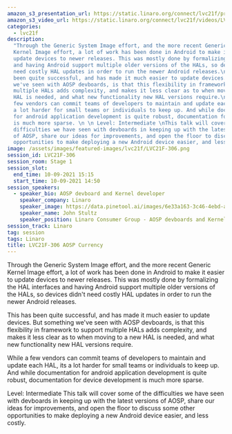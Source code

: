 ```yaml
---
amazon_s3_presentation_url: https://static.linaro.org/connect/lvc21f/presentations/LVC21F-306.pdf
amazon_s3_video_url: https://static.linaro.org/connect/lvc21f/videos/LVC21F-306.mp4
categories:
  - lvc21f
description:
  "Through the Generic System Image effort, and the more recent Generic
  Kernel Image effort, a lot of work has been done in Android to make it easier to
  update devices to newer releases. This was mostly done by formalizing the HAL interfaces
  and having Android support multiple older versions of the HALs, so devices didn't
  need costly HAL updates in order to run the newer Android releases.\n \n This has
  been quite successful, and has made it much easier to update devices. But something
  we've seen with AOSP devboards, is that this flexibility in framework to support
  multiple HALs adds complexity, and makes it less clear as to when moving to a new
  HAL is needed, and what new functionality new HAL versions require.\n \n While a
  few vendors can commit teams of developers to maintain and update each HAL, its
  a lot harder for small teams or individuals to keep up. And while documentation
  for android application development is quite robust, documentation for device development
  is much more sparse. \n \n Level: Intermediate \nThis talk will cover some of the
  difficulties we have seen with devboards in keeping up with the latest versions
  of AOSP, share our ideas for improvements, and open the floor to discuss some other
  opportunities to make deploying a new Android device easier, and less costly."
image: /assets/images/featured-images/lvc21f/LVC21F-306.png
session_id: LVC21F-306
session_room: Stage 1
session_slot:
  end_time: 10-09-2021 15:15
  start_time: 10-09-2021 14:50
session_speakers:
  - speaker_bio: AOSP devboard and Kernel developer
    speaker_company: Linaro
    speaker_image: https://data.pinetool.ai/images/6e33a163-3c46-4ebd-a865-4cccfea136b2.jpeg
    speaker_name: John Stultz
    speaker_position: Linaro Consumer Group - AOSP devboards and Kernel developer
session_track: Linaro
tag: session
tags: Linaro
title: LVC21F-306 AOSP Currency
---
```


Through the Generic System Image effort, and the more recent Generic Kernel Image effort, a lot of work has been done in Android to make it easier to update devices to newer releases. This was mostly done by formalizing the HAL interfaces and having Android support multiple older versions of the HALs, so devices didn't need costly HAL updates in order to run the newer Android releases.

This has been quite successful, and has made it much easier to update devices. But something we've seen with AOSP devboards, is that this flexibility in framework to support multiple HALs adds complexity, and makes it less clear as to when moving to a new HAL is needed, and what new functionality new HAL versions require.

While a few vendors can commit teams of developers to maintain and update each HAL, its a lot harder for small teams or individuals to keep up. And while documentation for android application development is quite robust, documentation for device development is much more sparse.

Level: Intermediate
This talk will cover some of the difficulties we have seen with devboards in keeping up with the latest versions of AOSP, share our ideas for improvements, and open the floor to discuss some other opportunities to make deploying a new Android device easier, and less costly.
